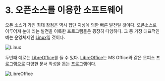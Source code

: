 # 3. 오픈소스를 이용한 소프트웨어

오픈 소스가 가진 최대 장점은 역시 집단 지성에 의한 빠른 발전일 것이다. 오픈소스로 이루어져 눈에 띄는 발전을 이룩한 프로그램들은 굉장히 다양하다. 그 중 가장 대표적인 예는 운영체제인 [Linux](c624-d508-c18c-c2a4-b97c-c0ac-c6a9-d55c-ac83/b9ac-b205-c2a4.md)일 것이다.

![Linux](http://cfile8.uf.tistory.com/image/25040341580497B733A368)

두번째 예로는 [LibreOffice](c624-d508-c18c-c2a4-b97c-c0ac-c6a9-d55c-ac83/b9ac-d504-b808-c624-d53c-c2a4.md)를 들 수 있다. [LibreOffice](c624-d508-c18c-c2a4-b97c-c0ac-c6a9-d55c-ac83/b9ac-d504-b808-c624-d53c-c2a4.md)는 MS Office와 같은 오피스 프로그램으로 다양한 문서 작성을 돕는 프로그램이다.

![LibreOffice](https://logosinside.com/uploads/posts/2016-09/libreoffice-logo.png)

